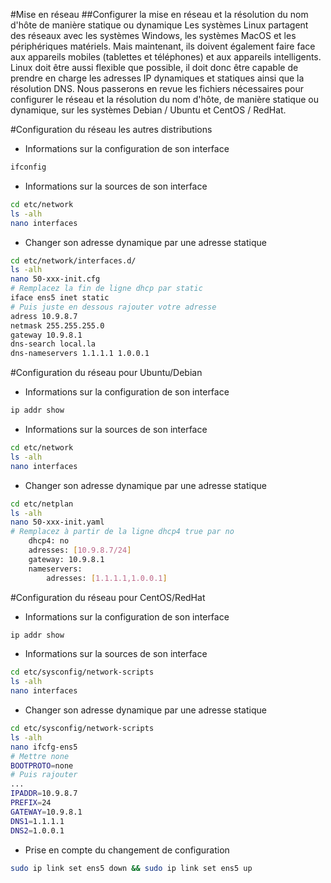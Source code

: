 #Mise en réseau
##Configurer la mise en réseau et la résolution du nom d'hôte de manière statique ou dynamique
Les systèmes Linux partagent des réseaux avec les systèmes Windows, les systèmes MacOS et les périphériques matériels.
Mais maintenant, ils doivent également faire face aux appareils mobiles (tablettes et téléphones) et aux appareils intelligents.
Linux doit être aussi flexible que possible, il doit donc être capable de prendre en charge les adresses IP dynamiques et statiques ainsi que la résolution DNS.
Nous passerons en revue les fichiers nécessaires pour configurer le réseau et la résolution du nom d'hôte, de manière statique ou dynamique, sur les systèmes Debian / Ubuntu et CentOS / RedHat.

#Configuration du réseau les autres distributions

- Informations sur la configuration de son interface
```bash
ifconfig
```

- Informations sur la sources de son interface
```bash
cd etc/network
ls -alh
nano interfaces
```

- Changer son adresse dynamique par une adresse statique
```bash
cd etc/network/interfaces.d/
ls -alh
nano 50-xxx-init.cfg
# Remplacez la fin de ligne dhcp par static
iface ens5 inet static
# Puis juste en dessous rajouter votre adresse
adress 10.9.8.7
netmask 255.255.255.0
gateway 10.9.8.1
dns-search local.la
dns-nameservers 1.1.1.1 1.0.0.1
```

#Configuration du réseau pour Ubuntu/Debian

- Informations sur la configuration de son interface
```bash
ip addr show
```

- Informations sur la sources de son interface
```bash
cd etc/network
ls -alh
nano interfaces
```

- Changer son adresse dynamique par une adresse statique
```bash
cd etc/netplan
ls -alh
nano 50-xxx-init.yaml
# Remplacez à partir de la ligne dhcp4 true par no
    dhcp4: no
    adresses: [10.9.8.7/24]
    gateway: 10.9.8.1
    nameservers:
        adresses: [1.1.1.1,1.0.0.1]
```

#Configuration du réseau pour CentOS/RedHat

- Informations sur la configuration de son interface
```bash
ip addr show
```

- Informations sur la sources de son interface
```bash
cd etc/sysconfig/network-scripts
ls -alh
nano interfaces
```

- Changer son adresse dynamique par une adresse statique
```bash
cd etc/sysconfig/network-scripts
ls -alh
nano ifcfg-ens5
# Mettre none
BOOTPROTO=none
# Puis rajouter
...
IPADDR=10.9.8.7
PREFIX=24
GATEWAY=10.9.8.1
DNS1=1.1.1.1
DNS2=1.0.0.1
```

- Prise en compte du changement de configuration
```bash
sudo ip link set ens5 down && sudo ip link set ens5 up
```
